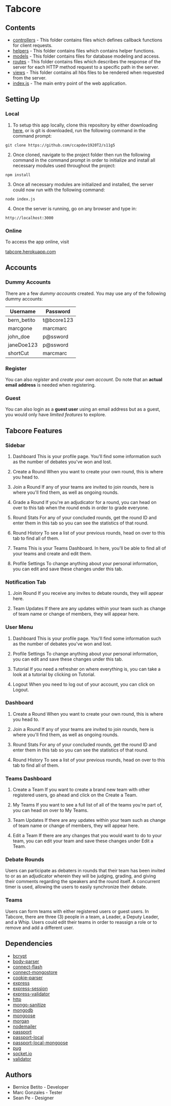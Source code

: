 # Tabcore

## Contents

- [controllers](https://github.com/ccapdev1920T2/s11g5/tree/master/controller) - This folder contains files which defines callback functions for client requests.
- [helpers](https://github.com/ccapdev1920T2/s11g5/tree/master/helpers) - This folder contains files which contains helper functions.
- [models](https://github.com/ccapdev1920T2/s11g5/tree/master/models) - This folder contains files for database modeling and access.
- [routes](https://github.com/ccapdev1920T2/s11g5/tree/master/routes) - This folder contains files which describes the response of the server for each HTTP method request to a specific path in the server.
- [views](https://github.com/ccapdev1920T2/s11g5/tree/master/views) - This folder contains all hbs files to be rendered when requested from the server.
- [index.js](https://github.com/ccapdev1920T2/s11g5/blob/master/index.js) - The main entry point of the web application.

## Setting Up

### Local
1. To setup this app locally, clone this repository by either downloading [here](https://github.com/ccapdev1920T2/s11g5/archive/refs/heads/master.zip), or is git is downloaded, run the following command in the command prompt:
```
git clone https://github.com/ccapdev1920T2/s11g5
```

2. Once cloned, navigate to the project folder then run the following command in the command prompt in order to initialize and install all necessary modules used throughout the project:
```
npm install
```

3. Once all necessary modules are initialized and installed, the server could now run with the following command:
```
node index.js
```

4. Once the server is running, go on any browser and type in:
```
http://localhost:3000
```

### Online
To access the app online, visit

[tabcore.herokuapp.com](https://www.tabcore.herokuapp.com)


## Accounts

### Dummy Accounts
There are a few *dummy accounts* created. You may use any of the following dummy accounts:

| Username    | Password   |
|-------------|------------|
| bern_betito | t@bcore123 |
| marcgone    | marcmarc   |
| john_doe    | p@ssword   |
| janeDoe123  | p@ssword   |
| shortCut    | marcmarc   |


### Register
You can also *register* and *create your own account*. Do note that an **actual email address** is needed when registering.


### Guest
You can also login as a __guest user__ using an email address but as a guest, you would only have _limited features_ to explore.


## Tabcore Features

### Sidebar
1. Dashboard
This is your profile page. You'll find some information such as the number of debates you've won and lost.

2. Create a Round
When you want to create your own round, this is where you head to.

3. Join a Round
If any of your teams are invited to join rounds, here is where you'll find them, as well as ongoing rounds.

4. Grade a Round
If you're an adjudicator for a round, you can head on over to this tab when the round ends in order to grade everyone.

5. Round Stats
For any of your concluded rounds, get the round ID and enter them in this tab so you can see the statistics of that round.

6. Round History
To see a list of your previous rounds, head on over to this tab to find all of them.

7. Teams
This is your Teams Dashboard. In here, you'll be able to find all of your teams and create and edit them.

8. Profile Settings
To change anything about your personal information, you can edit and save these changes under this tab.

### Notification Tab
1. Join Round
If you receive any invites to debate rounds, they will appear here.

2. Team Updates
If there are any updates within your team such as change of team name or change of members, they will appear here.

### User Menu
1. Dashboard
This is your profile page. You'll find some information such as the number of debates you've won and lost.

2. Profile Settings
To change anything about your personal information, you can edit and save these changes under this tab.

3. Tutorial
If you need a refresher on where everything is, you can take a look at a tutorial by clicking on Tutorial.

4. Logout
When you need to log out of your account, you can click on Logout.

### Dashboard
1. Create a Round
When you want to create your own round, this is where you head to.

2. Join a Round
If any of your teams are invited to join rounds, here is where you'll find them, as well as ongoing rounds.

3. Round Stats
For any of your concluded rounds, get the round ID and enter them in this tab so you can see the statistics of that round.

4. Round History
To see a list of your previous rounds, head on over to this tab to find all of them.

### Teams Dashboard
1. Create a Team
If you want to create a brand new team with other registered users, go ahead and click on the Create a Team.

2. My Teams
If you want to see a full list of all of the teams you\'re part of, you can head on over to My Teams.

3. Team Updates
If there are any updates within your team such as change of team name or change of members, they will appear here.

4. Edit a Team
If there are any changes that you would want to do to your team, you can edit your team and save these changes under Edit a Team.


### Debate Rounds
Users can participate as debaters in rounds that their team has been invited to or as an adjudicator wherein they will be judging, grading, and giving their comments regarding the speakers and the round itself. A concurrent timer is used, allowing the users to easily synchronize their debate.


### Teams
Users can form teams with either registered users or guest users. In Tabcore, there are three (3) people in a team, a Leader, a Deputy Leader, and a Whip. Users could edit their teams in order to reassign a role or to remove and add a different user.


## Dependencies
- [bcrypt](https://www.npmjs.com/package/bcrypt)
- [body-parser](https://www.npmjs.com/package/body-parser)
- [connect-flash](https://www.npmjs.com/package/connect-flash)
- [connect-mongostore](https://www.npmjs.com/package/connect-mongostore)
- [cookie-parser](https://www.npmjs.com/package/cookie-parser)
- [express](https://www.npmjs.com/package/express)
- [express-session](https://www.npmjs.com/package/express-session)
- [express-validator](https://www.npmjs.com/package/express-validator)
- [http](https://nodejs.org/api/http.html)
- [mongo-sanitize](https://www.npmjs.com/package/mongo-sanitize)
- [mongodb](https://www.npmjs.com/package/mongodb)
- [mongoose](https://www.npmjs.com/package/mongoose)
- [morgan](https://www.npmjs.com/package/morgan)
- [nodemailer](https://www.npmjs.com/package/nodemailer)
- [passport](https://www.npmjs.com/package/passport)
- [passport-local](https://www.npmjs.com/package/passport-local)
- [passport-local-mongoose](https://www.npmjs.com/package/passport-local-mongoose)
- [pug](https://www.npmjs.com/package/pug)
- [socket.io](https://www.npmjs.com/package/socket.io)
- [validator](https://www.npmjs.com/package/validator)


## Authors
* Bernice Betito - Developer
* Marc Gonzales - Tester
* Sean Pe - Designer
